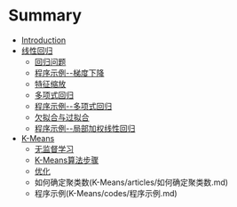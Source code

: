 # Summary

* [Introduction](README.md)
* [线性回归](线性回归)
   * [回归问题](线性回归/articles/回归问题.md)
   * [程序示例--梯度下降](线性回归/codes/梯度下降.md)
   * [特征缩放](线性回归/articles/特征缩放.md)
   * [多项式回归](线性回归/articles/多项式回归.md)
   * [程序示例--多项式回归](线性回归/codes/多项式回归.md)
   * [欠拟合与过拟合](线性回归/articles/欠拟合与过拟合.md)
   * [程序示例--局部加权线性回归](线性回归/codes/局部加权线性回归.md)
* [K-Means](无监督学习)
  * [无监督学习](K-Means/articles/无监督学习.md)
  * [K-Means算法步骤](K-Means/articles/K-Means算法步骤.md)
  * [优化](K-Means/articles/优化.md)
  * 如何确定聚类数(K-Means/articles/如何确定聚类数.md)
  * 程序示例(K-Means/codes/程序示例.md)